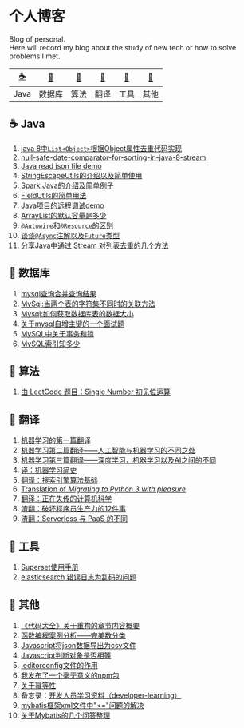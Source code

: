 # 个人博客
Blog of personal.           
Here will record my blog about the study of new tech or how to solve problems I met.

| [:coffee:](#coffee-Java) | [:floppy_disk:](#floppy_disk-数据库) | [:pencil:](#pencil-算法) | [:page_facing_up:](#page_facing_up-翻译) | [:wrench:](#wrench-工具) | [:notebook:](#notebook-其他) |
| :---: | :---: | :---: | :---: | :---: | :---: |
| Java | 数据库 | 算法 | 翻译 | 工具 | 其他 | 



## :coffee: Java
1. [java 8中`List<Object>`根据Object属性去重代码实现](https://github.com/lq920320/blogs/issues/6)
1. [null-safe-date-comparator-for-sorting-in-java-8-stream](https://stackoverflow.com/questions/36361156/null-safe-date-comparator-for-sorting-in-java-8-stream/36361302#36361302) 
1. [Java read json file demo](https://github.com/lq920320/read-json-demo)
1. [StringEscapeUtils的介绍以及简单使用](https://github.com/lq920320/blogs/issues/9)
1. [Spark Java的介绍及简单例子](https://github.com/lq920320/spark-java-framework-demo)
1. [FieldUtils的简单用法](https://github.com/lq920320/blogs/blob/master/articles/introduction-of-FieldUtils.md)
1. [Java项目的远程调试demo](https://github.com/lq920320/remote-debugging-demo)  
1. [ArrayList的默认容量是多少](https://github.com/lq920320/blogs/issues/22)
1. [`@Autowire`和`@Resource`的区别](https://github.com/lq920320/blogs/issues/27)
1. [谈谈`@Async`注解以及`Future`类型 ](https://github.com/lq920320/blogs/issues/28)
1. [分享Java中通过 Stream 对列表去重的几个方法](https://github.com/lq920320/blogs/issues/31)

## :floppy_disk: 数据库
1. [mysql查询合并查询结果](https://github.com/lq920320/blogs/issues/8)
1. [MySql:当两个表的字符集不同时的关联方法](https://github.com/lq920320/blogs/issues/11) 
1. [Mysql:如何获取数据库表的数据大小](https://github.com/lq920320/blogs/issues/15)
1. [关于mysql自增主键的一个面试题](https://github.com/lq920320/blogs/issues/23)
1. [MySQL中关于事务和锁](https://github.com/lq920320/blogs/issues/25) 
1. [MySQL索引知多少](https://github.com/lq920320/blogs/issues/26)

## :pencil: 算法
1. [由 LeetCode 题目：Single Number 初见位运算](https://github.com/lq920320/blogs/issues/32)

## :page_facing_up: 翻译
1. [机器学习的第一篇翻译](https://github.com/lq920320/blogs/issues/2)
1. [机器学习第二篇翻译——人工智能与机器学习的不同之处](https://github.com/lq920320/blogs/issues/3)
1. [机器学习第三篇翻译——深度学习，机器学习以及AI之间的不同](https://github.com/lq920320/blogs/issues/4)
1. [译：机器学习简史](https://github.com/lq920320/blogs/issues/10)
1. [翻译：搜索引擎算法基础](https://github.com/lq920320/blogs/blob/master/articles/translation/search-engine-algorithm-basics.md)
1. [Translation of *Migrating to Python 3 with pleasure*](https://github.com/lq920320/python3_with_pleasure/blob/master/README_CN.md)
1. [翻译：正在失传的计算机科学](https://github.com/lq920320/blogs/blob/master/articles/translation/computer-science-as-a-lost-art.md)
1. [渣翻：破坏程序员生产力的12件事](https://github.com/lq920320/blogs/blob/master/articles/translation/top-12-things-that-destroy-developer-productivity.md)
1. [渣翻：Serverless 与 PaaS 的不同](https://github.com/lq920320/blogs/blob/master/articles/translation/serverless-vs-paas.md)

## :wrench: 工具
1. [Superset使用手册](https://github.com/lq920320/blogs/issues/5)
1. [elasticsearch 错误日志为乱码的问题](https://github.com/lq920320/blogs/issues/7)

## :notebook: 其他
1. [《代码大全》关于重构的章节内容概要](https://github.com/lq920320/blogs/issues/1)
1. [函数编程案例分析——完美数分类](https://github.com/lq920320/blogs/blob/master/articles/perfectNumber.md)
1. [Javascript将json数据导出为csv文件](https://github.com/lq920320/blogs/issues/17)
1. [Javascript判断对象是否相等](https://github.com/lq920320/blogs/issues/19)
1. [.editorconfig文件的作用](https://github.com/lq920320/blogs/issues/20)
1. [我发布了一个毫无意义的npm包](https://github.com/lq920320/blogs/issues/21) 
1. [关于幂等性](https://github.com/lq920320/blogs/issues/24) 
1. 备忘录：[开发人员学习资料（developer-learning）](https://github.com/developer-learning)
1. [mybatis框架xml文件中"<="问题的解决](https://github.com/lq920320/blogs/issues/29)
1. [关于Mybatis的几个问答整理](https://github.com/lq920320/blogs/issues/30)


